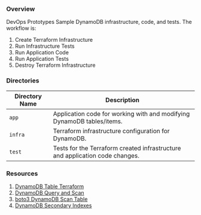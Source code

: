 ### Overview

DevOps Prototypes Sample DynamoDB infrastructure, code, and tests.  The workflow is:

1. Create Terraform Infrastructure
2. Run Infrastructure Tests
3. Run Application Code
4. Run Application Tests
5. Destroy Terraform Infrastructure

### Directories

| Directory Name   | Description                                                                    |
|------------------|--------------------------------------------------------------------------------|
| `app`            | Application code for working with and modifying DynamoDB tables/items.         |
| `infra`          | Terraform infrastructure configuration for DynamoDB.                           |
| `test`           | Tests for the Terraform created infrastructure and application code changes.   |

### Resources

1. [DynamoDB Table Terraform](https://registry.terraform.io/providers/hashicorp/aws/latest/docs/resources/dynamodb_table)
2. [DynamoDB Query and Scan](https://docs.aws.amazon.com/amazondynamodb/latest/developerguide/GettingStarted.Python.04.html)
3. [boto3 DynamoDB Scan Table](https://boto3.amazonaws.com/v1/documentation/api/latest/reference/services/dynamodb.html#DynamoDB.Table.scan)
4. [DynamoDB Secondary Indexes](https://docs.aws.amazon.com/amazondynamodb/latest/developerguide/SecondaryIndexes.html)